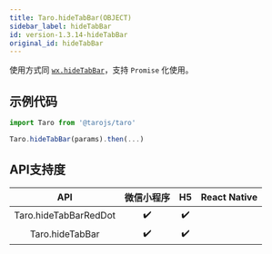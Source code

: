 ```yaml
---
title: Taro.hideTabBar(OBJECT)
sidebar_label: hideTabBar
id: version-1.3.14-hideTabBar
original_id: hideTabBar
---
```



使用方式同 [`wx.hideTabBar`](https://developers.weixin.qq.com/miniprogram/dev/api/wx.hideTabBar.html)，支持 `Promise` 化使用。

## 示例代码

```jsx
import Taro from '@tarojs/taro'

Taro.hideTabBar(params).then(...)
```



## API支持度


| API | 微信小程序 | H5 | React Native |
| :-: | :-: | :-: | :-: |
| Taro.hideTabBarRedDot | ✔️ | ✔️ |  |
| Taro.hideTabBar | ✔️ | ✔️ |  |

